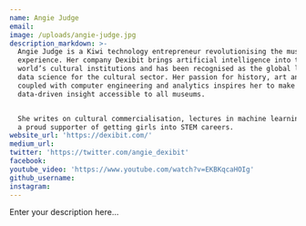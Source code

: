```yaml
---
name: Angie Judge
email:
image: /uploads/angie-judge.jpg
description_markdown: >-
  Angie Judge is a Kiwi technology entrepreneur revolutionising the museum
  experience. Her company Dexibit brings artificial intelligence into the
  world’s cultural institutions and has been recognised as the global leader in
  data science for the cultural sector. Her passion for history, art and science
  coupled with computer engineering and analytics inspires her to make
  data-driven insight accessible to all museums.


  She writes on cultural commercialisation, lectures in machine learning and is
  a proud supporter of getting girls into STEM careers.
website_url: 'https://dexibit.com/'
medium_url:
twitter: 'https://twitter.com/angie_dexibit'
facebook:
youtube_video: 'https://www.youtube.com/watch?v=EKBKqcaHOIg'
github_username:
instagram:
---
```


Enter your description here...
